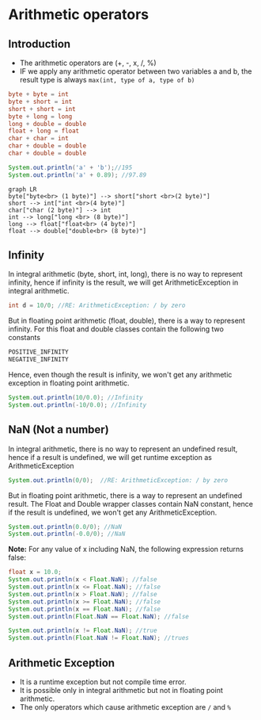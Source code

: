 # Arithmetic operators

## Introduction

- The arithmetic operators are (+, -, x, /, %)
- IF we apply any arithmetic operator between two variables a and b, the result type is always `max(int, type of a, type of b)`

```java linenums="1"
byte + byte = int
byte + short = int
short + short = int
byte + long = long
long + double = double
float + long = float
char + char = int
char + double = double
char + double = double

System.out.println('a' + 'b');//195
System.out.println('a' + 0.89); //97.89
```

```mermaid
graph LR
byte["byte<br> (1 byte)"] --> short["short <br>(2 byte)"]
short --> int["int <br>(4 byte)"]
char["char (2 byte)"] --> int
int --> long["long <br> (8 byte)"]
long --> float["float<br> (4 byte)"]
float --> double["double<br> (8 byte)"]
```

## Infinity

In integral arithmetic (byte, short, int, long), there is no way to represent infinity, hence if infinity is the result, we will get ArithmeticException in integral arithmetic.

```java
int d = 10/0; //RE: ArithmeticException: / by zero
```

But in floating point arithmetic (float, double), there is a way to represent infinity. For this float and double classes contain the following two constants

```java
POSITIVE_INFINITY
NEGATIVE_INFINITY
```

Hence, even though the result is infinity, we won't get any arithmetic exception in floating point arithmetic.
```java
System.out.println(10/0.0); //Infinity
System.out.println(-10/0.0); //Infinity
```

## NaN (Not a number)

In integral arithmetic, there is no way to represent an undefined result, hence if a result is undefined, we will get runtime exception as ArithmeticException

```java
System.out.println(0/0);  //RE: ArithmeticException: / by zero
```

But in floating point arithmetic, there is a way to represent an undefined result. 
The Float and Double wrapper classes contain NaN constant, hence if the result is undefined, we won't get any ArithmeticException.

```java
System.out.println(0.0/0); //NaN
System.out.println(-0.0/0); //NaN
```
**Note:** For any value of x including NaN, the following expression returns false:
```java linenums="1"
float x = 10.0;
System.out.println(x < Float.NaN); //false
System.out.println(x <= Float.NaN); //false
System.out.println(x > Float.NaN); //false
System.out.println(x >= Float.NaN); //false
System.out.println(x == Float.NaN); //false
System.out.println(Float.NaN == Float.NaN); //false

System.out.println(x != Float.NaN); //true
System.out.println(Float.NaN != Float.NaN); //trues
```

## Arithmetic Exception
- It is a runtime exception but not compile time error.
- It is possible only in integral arithmetic but not in floating point arithmetic.
- The only operators which cause arithmetic exception are `/` and `%`